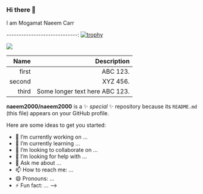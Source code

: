 ### Hi there 👋

I am Mogamat Naeem Carr

-----------------------------:  [![trophy](https://github-profile-trophy.vercel.app/?username=naeem2000&theme=nord&no-bg=true&no-frame=true&margin-w=20&margin-h=20)](https://github.com/naeem2000/github-profile-trophy)


![](https://komarev.com/ghpvc/?username=naeem2000&color=green)


|   Name |                    Description |
| -----: | -----------------------------: |
|  first |                       ABC 123. |
| second |                       XYZ 456. |
|  third | Some longer text here ABC 123. |


**naeem2000/naeem2000** is a ✨ _special_ ✨ repository because its `README.md` (this file) appears on your GitHub profile.

Here are some ideas to get you started:

- 🔭 I’m currently working on ...
- 🌱 I’m currently learning ...
- 👯 I’m looking to collaborate on ...
- 🤔 I’m looking for help with ...
- 💬 Ask me about ...
- 📫 How to reach me: ...
- 😄 Pronouns: ...
- ⚡ Fun fact: ...
-->
